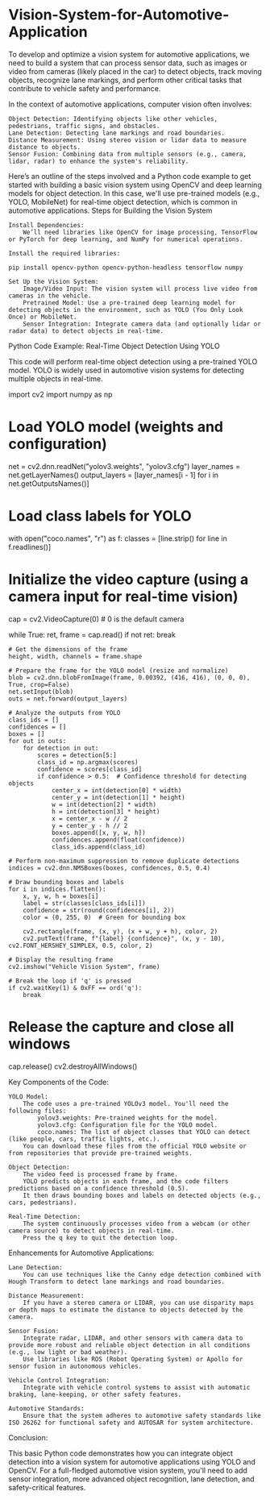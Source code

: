 # Vision-System-for-Automotive-Application
To develop and optimize a vision system for automotive applications, we need to build a system that can process sensor data, such as images or video from cameras (likely placed in the car) to detect objects, track moving objects, recognize lane markings, and perform other critical tasks that contribute to vehicle safety and performance.

In the context of automotive applications, computer vision often involves:

    Object Detection: Identifying objects like other vehicles, pedestrians, traffic signs, and obstacles.
    Lane Detection: Detecting lane markings and road boundaries.
    Distance Measurement: Using stereo vision or lidar data to measure distance to objects.
    Sensor Fusion: Combining data from multiple sensors (e.g., camera, lidar, radar) to enhance the system's reliability.

Here’s an outline of the steps involved and a Python code example to get started with building a basic vision system using OpenCV and deep learning models for object detection. In this case, we'll use pre-trained models (e.g., YOLO, MobileNet) for real-time object detection, which is common in automotive applications.
Steps for Building the Vision System

    Install Dependencies:
        We’ll need libraries like OpenCV for image processing, TensorFlow or PyTorch for deep learning, and NumPy for numerical operations.

    Install the required libraries:

    pip install opencv-python opencv-python-headless tensorflow numpy

    Set Up the Vision System:
        Image/Video Input: The vision system will process live video from cameras in the vehicle.
        Pretrained Model: Use a pre-trained deep learning model for detecting objects in the environment, such as YOLO (You Only Look Once) or MobileNet.
        Sensor Integration: Integrate camera data (and optionally lidar or radar data) to detect objects in real-time.

Python Code Example: Real-Time Object Detection Using YOLO

This code will perform real-time object detection using a pre-trained YOLO model. YOLO is widely used in automotive vision systems for detecting multiple objects in real-time.

import cv2
import numpy as np

# Load YOLO model (weights and configuration)
net = cv2.dnn.readNet("yolov3.weights", "yolov3.cfg")
layer_names = net.getLayerNames()
output_layers = [layer_names[i - 1] for i in net.getOutputsNames()]

# Load class labels for YOLO
with open("coco.names", "r") as f:
    classes = [line.strip() for line in f.readlines()]

# Initialize the video capture (using a camera input for real-time vision)
cap = cv2.VideoCapture(0)  # 0 is the default camera

while True:
    ret, frame = cap.read()
    if not ret:
        break

    # Get the dimensions of the frame
    height, width, channels = frame.shape

    # Prepare the frame for the YOLO model (resize and normalize)
    blob = cv2.dnn.blobFromImage(frame, 0.00392, (416, 416), (0, 0, 0), True, crop=False)
    net.setInput(blob)
    outs = net.forward(output_layers)

    # Analyze the outputs from YOLO
    class_ids = []
    confidences = []
    boxes = []
    for out in outs:
        for detection in out:
            scores = detection[5:]
            class_id = np.argmax(scores)
            confidence = scores[class_id]
            if confidence > 0.5:  # Confidence threshold for detecting objects
                center_x = int(detection[0] * width)
                center_y = int(detection[1] * height)
                w = int(detection[2] * width)
                h = int(detection[3] * height)
                x = center_x - w // 2
                y = center_y - h // 2
                boxes.append([x, y, w, h])
                confidences.append(float(confidence))
                class_ids.append(class_id)

    # Perform non-maximum suppression to remove duplicate detections
    indices = cv2.dnn.NMSBoxes(boxes, confidences, 0.5, 0.4)

    # Draw bounding boxes and labels
    for i in indices.flatten():
        x, y, w, h = boxes[i]
        label = str(classes[class_ids[i]])
        confidence = str(round(confidences[i], 2))
        color = (0, 255, 0)  # Green for bounding box

        cv2.rectangle(frame, (x, y), (x + w, y + h), color, 2)
        cv2.putText(frame, f"{label} {confidence}", (x, y - 10), cv2.FONT_HERSHEY_SIMPLEX, 0.5, color, 2)

    # Display the resulting frame
    cv2.imshow("Vehicle Vision System", frame)

    # Break the loop if 'q' is pressed
    if cv2.waitKey(1) & 0xFF == ord('q'):
        break

# Release the capture and close all windows
cap.release()
cv2.destroyAllWindows()

Key Components of the Code:

    YOLO Model:
        The code uses a pre-trained YOLOv3 model. You'll need the following files:
            yolov3.weights: Pre-trained weights for the model.
            yolov3.cfg: Configuration file for the YOLO model.
            coco.names: The list of object classes that YOLO can detect (like people, cars, traffic lights, etc.).
        You can download these files from the official YOLO website or from repositories that provide pre-trained weights.

    Object Detection:
        The video feed is processed frame by frame.
        YOLO predicts objects in each frame, and the code filters predictions based on a confidence threshold (0.5).
        It then draws bounding boxes and labels on detected objects (e.g., cars, pedestrians).

    Real-Time Detection:
        The system continuously processes video from a webcam (or other camera source) to detect objects in real-time.
        Press the q key to quit the detection loop.

Enhancements for Automotive Applications:

    Lane Detection:
        You can use techniques like the Canny edge detection combined with Hough Transform to detect lane markings and road boundaries.

    Distance Measurement:
        If you have a stereo camera or LIDAR, you can use disparity maps or depth maps to estimate the distance to objects detected by the camera.

    Sensor Fusion:
        Integrate radar, LIDAR, and other sensors with camera data to provide more robust and reliable object detection in all conditions (e.g., low light or bad weather).
        Use libraries like ROS (Robot Operating System) or Apollo for sensor fusion in autonomous vehicles.

    Vehicle Control Integration:
        Integrate with vehicle control systems to assist with automatic braking, lane-keeping, or other safety features.

    Automotive Standards:
        Ensure that the system adheres to automotive safety standards like ISO 26262 for functional safety and AUTOSAR for system architecture.

Conclusion:

This basic Python code demonstrates how you can integrate object detection into a vision system for automotive applications using YOLO and OpenCV. For a full-fledged automotive vision system, you'll need to add sensor integration, more advanced object recognition, lane detection, and safety-critical features.
